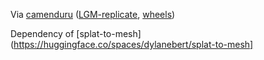 Via [camenduru](https://github.com/camenduru) ([LGM-replicate](https://github.com/camenduru/LGM-replicate), [wheels](https://github.com/camenduru/wheels))

Dependency of [splat-to-mesh](https://huggingface.co/spaces/dylanebert/splat-to-mesh]

